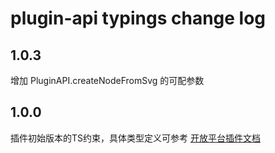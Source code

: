 # plugin-api typings change log

## 1.0.3
增加 PluginAPI.createNodeFromSvg 的可配参数

## 1.0.0

插件初始版本的TS约束，具体类型定义可参考 
[开放平台插件文档](https://www.mockplus.cn/developers/plugin/api/hjzivowuhe)

